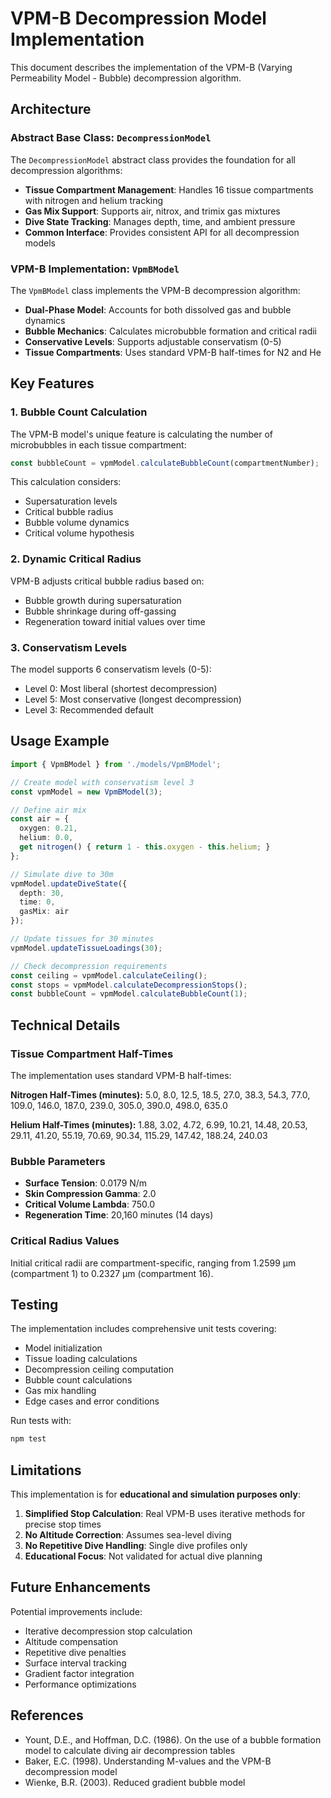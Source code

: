 # VPM-B Decompression Model Implementation

This document describes the implementation of the VPM-B (Varying Permeability Model - Bubble) decompression algorithm.

## Architecture

### Abstract Base Class: `DecompressionModel`

The `DecompressionModel` abstract class provides the foundation for all decompression algorithms:

- **Tissue Compartment Management**: Handles 16 tissue compartments with nitrogen and helium tracking
- **Gas Mix Support**: Supports air, nitrox, and trimix gas mixtures
- **Dive State Tracking**: Manages depth, time, and ambient pressure
- **Common Interface**: Provides consistent API for all decompression models

### VPM-B Implementation: `VpmBModel`

The `VpmBModel` class implements the VPM-B decompression algorithm:

- **Dual-Phase Model**: Accounts for both dissolved gas and bubble dynamics
- **Bubble Mechanics**: Calculates microbubble formation and critical radii
- **Conservative Levels**: Supports adjustable conservatism (0-5)
- **Tissue Compartments**: Uses standard VPM-B half-times for N2 and He

## Key Features

### 1. Bubble Count Calculation

The VPM-B model's unique feature is calculating the number of microbubbles in each tissue compartment:

```typescript
const bubbleCount = vpmModel.calculateBubbleCount(compartmentNumber);
```

This calculation considers:
- Supersaturation levels
- Critical bubble radius
- Bubble volume dynamics
- Critical volume hypothesis

### 2. Dynamic Critical Radius

VPM-B adjusts critical bubble radius based on:
- Bubble growth during supersaturation
- Bubble shrinkage during off-gassing
- Regeneration toward initial values over time

### 3. Conservatism Levels

The model supports 6 conservatism levels (0-5):
- Level 0: Most liberal (shortest decompression)
- Level 5: Most conservative (longest decompression)
- Level 3: Recommended default

## Usage Example

```typescript
import { VpmBModel } from './models/VpmBModel';

// Create model with conservatism level 3
const vpmModel = new VpmBModel(3);

// Define air mix
const air = { 
  oxygen: 0.21, 
  helium: 0.0, 
  get nitrogen() { return 1 - this.oxygen - this.helium; }
};

// Simulate dive to 30m
vpmModel.updateDiveState({
  depth: 30,
  time: 0,
  gasMix: air
});

// Update tissues for 30 minutes
vpmModel.updateTissueLoadings(30);

// Check decompression requirements
const ceiling = vpmModel.calculateCeiling();
const stops = vpmModel.calculateDecompressionStops();
const bubbleCount = vpmModel.calculateBubbleCount(1);
```

## Technical Details

### Tissue Compartment Half-Times

The implementation uses standard VPM-B half-times:

**Nitrogen Half-Times (minutes):**
5.0, 8.0, 12.5, 18.5, 27.0, 38.3, 54.3, 77.0, 109.0, 146.0, 187.0, 239.0, 305.0, 390.0, 498.0, 635.0

**Helium Half-Times (minutes):**
1.88, 3.02, 4.72, 6.99, 10.21, 14.48, 20.53, 29.11, 41.20, 55.19, 70.69, 90.34, 115.29, 147.42, 188.24, 240.03

### Bubble Parameters

- **Surface Tension**: 0.0179 N/m
- **Skin Compression Gamma**: 2.0
- **Critical Volume Lambda**: 750.0
- **Regeneration Time**: 20,160 minutes (14 days)

### Critical Radius Values

Initial critical radii are compartment-specific, ranging from 1.2599 μm (compartment 1) to 0.2327 μm (compartment 16).

## Testing

The implementation includes comprehensive unit tests covering:

- Model initialization
- Tissue loading calculations
- Decompression ceiling computation
- Bubble count calculations
- Gas mix handling
- Edge cases and error conditions

Run tests with:
```bash
npm test
```

## Limitations

This implementation is for **educational and simulation purposes only**:

1. **Simplified Stop Calculation**: Real VPM-B uses iterative methods for precise stop times
2. **No Altitude Correction**: Assumes sea-level diving
3. **No Repetitive Dive Handling**: Single dive profiles only
4. **Educational Focus**: Not validated for actual dive planning

## Future Enhancements

Potential improvements include:

- Iterative decompression stop calculation
- Altitude compensation
- Repetitive dive penalties
- Surface interval tracking
- Gradient factor integration
- Performance optimizations

## References

- Yount, D.E., and Hoffman, D.C. (1986). On the use of a bubble formation model to calculate diving air decompression tables
- Baker, E.C. (1998). Understanding M-values and the VPM-B decompression model
- Wienke, B.R. (2003). Reduced gradient bubble model